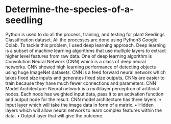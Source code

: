 # Determine-the-species-of-a-seedling

Python is used to do all the process, training, and testing for plant Seedings Classification dataset. All the processes are done using Python3 Google Colab. To tackle this problem, I used deep learning approach. Deep learning is a subset of machine learning algorithms that use multiple layers to extract higher level features from raw data. One of deep learning algorithm is Convolution Neural Network (CNN) which is a class of deep neural networks. CNN showed high learning performance of detecting objects using huge ImageNet datasets. CNN is a feed forward neural network which takes fixed size inputs and generates fixed size outputs, CNNs are easier to train because they have much fewer connections and parameters.
CNN Model Architecture:
Neural network is a multilayer perceptron of artificial nodes. 
Each node has weighted input data, pass it to an activation function and output node for the result.
CNN model architecture has three layers:
•	Input layer which will take the image data in form of a matrix.
•	Hidden layers which will allow neural network to learn complex features within the data.
•	Output layer that will give the outcome.
